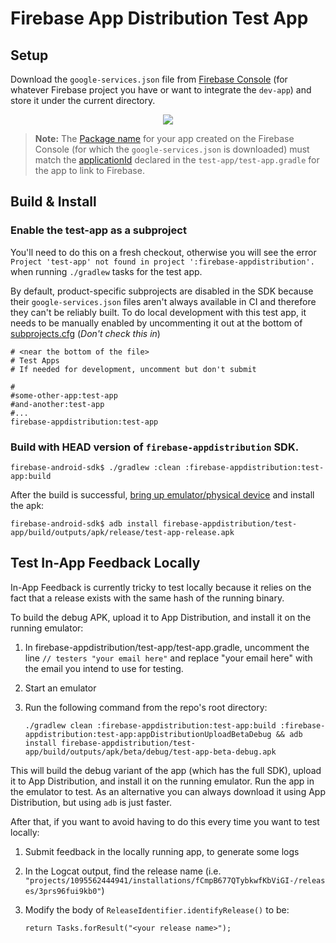 # Firebase App Distribution Test App

## Setup

Download the `google-services.json` file from [Firebase Console](https://console.firebase.google.com/)
(for whatever Firebase project you have or want to integrate the `dev-app`) and store it under the
current directory.

<p align="center">
  <img src="https://i.stack.imgur.com/BFmz5.png">
</p>

> **Note:** The [Package name](https://firebase.google.com/docs/android/setup#register-app) for your
app created on the Firebase Console (for which the `google-services.json` is downloaded) must match
the [applicationId](https://developer.android.com/studio/build/application-id.html) declared in the
`test-app/test-app.gradle` for the app to link to Firebase.

## Build & Install

### Enable the test-app as a subproject ###

You'll need to do this on a fresh checkout, otherwise you will see the error `Project 'test-app' not found in project ':firebase-appdistribution'.` when running `./gradlew` tasks for the test app.

By default, product-specific subprojects are disabled in the SDK because their `google-services.json` files aren't always available in CI and therefore they can't be reliably built.  To do local development with this test app, it needs to be manually enabled by uncommenting it out at the bottom of [subprojects.cfg](https://github.com/firebase/firebase-android-sdk/blob/master/subprojects.cfg) (*Don't check this in*)

```
# <near the bottom of the file>
# Test Apps
# If needed for development, uncomment but don't submit

#
#some-other-app:test-app
#and-another:test-app
#...
firebase-appdistribution:test-app

```

### Build with HEAD version of `firebase-appdistribution` SDK.

```
firebase-android-sdk$ ./gradlew :clean :firebase-appdistribution:test-app:build
```

After the build is successful, [bring up emulator/physical device](https://developer.android.com/studio/run/emulator)
and install the apk:

```
firebase-android-sdk$ adb install firebase-appdistribution/test-app/build/outputs/apk/release/test-app-release.apk
```

## Test In-App Feedback Locally

In-App Feedback is currently tricky to test locally because it relies on the
fact that a release exists with the same hash of the running binary.

To build the debug APK, upload it to App Distribution, and install it on the running emulator:
1. In firebase-appdistribution/test-app/test-app.gradle, uncomment the line `// testers "your email here"` and replace "your email here" with the email you intend to use for testing.
1. Start an emulator
1. Run the following command from the repo's root directory:

    ```
    ./gradlew clean :firebase-appdistribution:test-app:build :firebase-appdistribution:test-app:appDistributionUploadBetaDebug && adb install firebase-appdistribution/test-app/build/outputs/apk/beta/debug/test-app-beta-debug.apk
    ```
   
This will build the debug variant of the app (which has the full SDK), upload it to App Distribution, and install it on the running emulator. Run the app in the emulator to test. As an alternative you can always download it using App Distribution, but using `adb` is just faster.

After that, if you want to avoid having to do this every time you want to test locally:

1. Submit feedback in the locally running app, to generate some logs
1. In the Logcat output, find the release name (i.e. `"projects/1095562444941/installations/fCmpB677QTybkwfKbViGI-/releases/3prs96fui9kb0"`)
1. Modify the body of `ReleaseIdentifier.identifyRelease()` to be:

    ```
    return Tasks.forResult("<your release name>");
    ```
